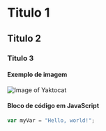 # Titulo 1
## Titulo 2
### Titulo 3

#### Exemplo de imagem
![Image of Yaktocat](https://octodex.github.com/images/yaktocat.png)

#### Bloco de código em JavaScript

``` javascript
var myVar = "Hello, world!";
```
